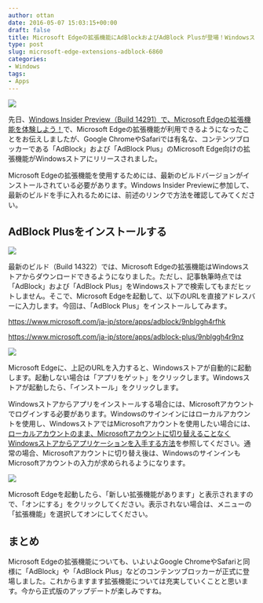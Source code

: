 ```yaml
---
author: ottan
date: 2016-05-07 15:03:15+00:00
draft: false
title: Microsoft Edgeの拡張機能にAdBlockおよびAdBlock Plusが登場！Windowsストアからダウンロードしよう！
type: post
slug: microsoft-edge-extensions-adblock-6860
categories:
- Windows
tags:
- Apps
---
```


![](/uploads/2016/05/160507-572dfd57dbcaf.jpg)






先日、[Windows Insider Preview（Build 14291）で、Microsoft Edgeの拡張機能を体験しよう！](/windows-insider-preview-build-14291-microsoft-edge-6849/)で、Microsoft Edgeの拡張機能が利用できるようになったことをお伝えしましたが、Google ChromeやSafariでは有名な、コンテンツブロッカーである「AdBlock」および「AdBlock Plus」のMicrosoft Edge向けの拡張機能がWindowsストアにリリースされました。





Microsoft Edgeの拡張機能を使用するためには、最新のビルドバージョンがインストールされている必要があります。Windows Insider Previewに参加して、最新のビルドを手に入れるためには、前述のリンクで方法を確認してみてください。





## AdBlock Plusをインストールする





![](/uploads/2016/05/160507-572e004ac579d.png)






最新のビルド（Build 14322）では、Microsoft Edgeの拡張機能はWindowsストアからダウンロードできるようになりました。ただし、記事執筆時点では「AdBlock」および「AdBlock Plus」をWindowsストアで検索してもまだヒットしません。そこで、Microsoft Edgeを起動して、以下のURLを直接アドレスバーに入力します。今回は、「AdBlock Plus」をインストールしてみます。



https://www.microsoft.com/ja-jp/store/apps/adblock/9nblggh4rfhk

https://www.microsoft.com/ja-jp/store/apps/adblock-plus/9nblggh4r9nz



![](/uploads/2016/05/160507-572e0057cf09b.png)






Microsoft Edgeに、上記のURLを入力すると、Windowsストアが自動的に起動します。起動しない場合は「アプリをゲット」をクリックします。Windowsストアが起動したら、「インストール」をクリックします。





Windowsストアからアプリをインストールする場合には、Microsoftアカウントでログインする必要があります。Windowsのサインインにはローカルアカウントを使用し、WindowsストアではMicrosoftアカウントを使用したい場合には、[ローカルアカウントのまま、Microsoftアカウントに切り替えることなくWindowsストアからアプリケーションを入手する方法](/windows-store-account-1972/)を参照してください。通常の場合、Microsoftアカウントに切り替え後は、WindowsのサインインもMicrosoftアカウントの入力が求められるようになります。





![](/uploads/2016/05/160507-572e00674275d.png)






Microsoft Edgeを起動したら、「新しい拡張機能があります」と表示されますので、「オンにする」をクリックしてください。表示されない場合は、メニューの「拡張機能」を選択してオンにしてください。





## まとめ





Microsoft Edgeの拡張機能についても、いよいよGoogle ChromeやSafariと同様に「AdBlock」や「AdBlock Plus」などのコンテンツブロッカーが正式に登場しました。これからますます拡張機能については充実していくことと思います。今から正式版のアップデートが楽しみですね。
